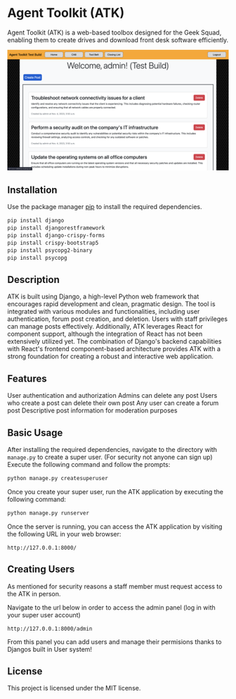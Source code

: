 # Agent Toolkit (ATK)

Agent Toolkit (ATK) is a web-based toolbox designed for the Geek Squad, enabling them to create drives and download front desk software efficiently.


![App Screenshot](atkpreview.png)

## Installation

Use the package manager [pip](https://pip.pypa.io/en/stable/) to install the required dependencies.

```bash
pip install django
pip install djangorestframework
pip install django-crispy-forms
pip install crispy-bootstrap5
pip install psycopg2-binary
pip install psycopg
```

## Description

ATK is built using Django, a high-level Python web framework that encourages rapid development and clean, pragmatic design. The tool is integrated with various modules and functionalities, including user authentication, forum post creation, and deletion. Users with staff privileges can manage posts effectively. Additionally, ATK leverages React for component support, although the integration of React has not been extensively utilized yet. The combination of Django's backend capabilities with React's frontend component-based architecture provides ATK with a strong foundation for creating a robust and interactive web application.

## Features
User authentication and authorization
Admins can delete any post
Users who create a post can delete their own post
Any user can create a forum post
Descriptive post information for moderation purposes

## Basic Usage
After installing the required dependencies, navigate to the directory with ```manage.py``` to create a super user. (For security not anyone can sign up)
Execute the following command and follow the prompts:

```bash
python manage.py createsuperuser
```

Once you create your super user, run the ATK application by executing the following command:

```bash
python manage.py runserver
```

Once the server is running, you can access the ATK application by visiting the following URL in your web browser:

```
http://127.0.0.1:8000/
```

## Creating Users

As mentioned for security reasons a staff member must request access to the ATK in person.

Navigate to the url below in order to access the admin panel (log in with your super user account)

```
http://127.0.0.1:8000/admin
```

From this panel you can add users and manage their permisions thanks to Djangos built in User system!



## License
This project is licensed under the MIT license.
